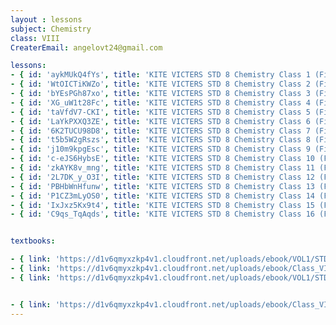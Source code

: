 ```yaml
--- 
layout : lessons 
subject: Chemistry
class: VIII
CreaterEmail: angelovt24@gmail.com

lessons: 
- { id: 'aykMUkQ4fYs', title: 'KITE VICTERS STD 8 Chemistry Class 1 (First Bell-ഫസ്റ്റ് ബെല്‍)' }
- { id: 'WtOICTiKWZo', title: 'KITE VICTERS STD 8 Chemistry Class 2 (First Bell-ഫസ്റ്റ് ബെല്‍)' }
- { id: 'bYEsPGh87xo', title: 'KITE VICTERS STD 8 Chemistry Class 3 (First Bell-ഫസ്റ്റ് ബെല്‍)' }
- { id: 'XG_uW1t28Fc', title: 'KITE VICTERS STD 8 Chemistry Class 4 (First Bell-ഫസ്റ്റ് ബെല്‍)' }
- { id: 'taVfdV7-CKI', title: 'KITE VICTERS STD 8 Chemistry Class 5 (First Bell-ഫസ്റ്റ് ബെല്‍)' }
- { id: 'LaYkPXXQ3ZE', title: 'KITE VICTERS STD 8 Chemistry Class 6 (First Bell-ഫസ്റ്റ് ബെല്‍)' }
- { id: '6K2TUCU98D8', title: 'KITE VICTERS STD 8 Chemistry Class 7 (First Bell-ഫസ്റ്റ് ബെല്‍)' }
- { id: 't5b5W2gRszs', title: 'KITE VICTERS STD 8 Chemistry Class 8 (First Bell-ഫസ്റ്റ് ബെല്‍)' }
- { id: 'j10m9kpgEsc', title: 'KITE VICTERS STD 8 Chemistry Class 9 (First Bell-ഫസ്റ്റ് ബെല്‍)' }
- { id: 'c-eJS6HybsE', title: 'KITE VICTERS STD 8 Chemistry Class 10 (First Bell-ഫസ്റ്റ് ബെല്‍)' }
- { id: 'zkAYK8v_mng', title: 'KITE VICTERS STD 8 Chemistry Class 11 (First Bell-ഫസ്റ്റ് ബെല്‍)' }
- { id: '2L7DK_y_O3I', title: 'KITE VICTERS STD 8 Chemistry Class 12 (First Bell-ഫസ്റ്റ് ബെല്‍)' }
- { id: 'PBHbWnHfunw', title: 'KITE VICTERS STD 8 Chemistry Class 13 (First Bell-ഫസ്റ്റ് ബെല്‍)' }
- { id: 'P1CZ3mLyOS0', title: 'KITE VICTERS STD 8 Chemistry Class 14 (First Bell-ഫസ്റ്റ് ബെല്‍)' }
- { id: 'IxJxz5Kx9t4', title: 'KITE VICTERS STD 8 Chemistry Class 15 (First Bell-ഫസ്റ്റ് ബെല്‍)' }
- { id: 'C9qs_TqAqds', title: 'KITE VICTERS STD 8 Chemistry Class 16 (First Bell-ഫസ്റ്റ് ബെല്‍)' }


textbooks:

- { link: 'https://d1v6qmyxzkp4v1.cloudfront.net/uploads/ebook/VOL1/STD8/BasicScienceEnglish/BasicScienceEnglish.pdf', title: 'Basic Science Part -1' , medium: 'English' }
- { link: 'https://d1v6qmyxzkp4v1.cloudfront.net/uploads/ebook/Class_VIII/Basic%20Science%20English/BasicScienceEnglish.pdf', title: 'Basic Science Part -2' , medium: 'English' }
- { link: 'https://d1v6qmyxzkp4v1.cloudfront.net/uploads/ebook/VOL1/STD8/BasicScienceMalayalam/BasicScienceMalayalam.pdf', title: 'Basic Science Part -1' , medium: 'Malayalam' }


- { link: 'https://d1v6qmyxzkp4v1.cloudfront.net/uploads/ebook/Class_VIII/Basic%20Science%20Malayalam/BasicScienceMalayalam.pdf', title: 'Basic Science Part -2' , medium: 'Malayalam' }
---  
```

